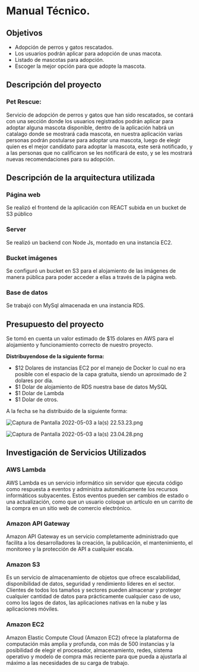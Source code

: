 # Manual Técnico.

## Objetivos

- Adopción de perros y gatos rescatados.
- Los usuarios podrán aplicar para adopción de unas macota.
- Listado de mascotas para adopción.
- Escoger la mejor opción para que adopte la mascota.

## Descripción del proyecto

### Pet Rescue:

Servicio de adopción de perros y gatos que han sido rescatados, se contará con una sección donde los usuarios registrados podrán aplicar para adoptar alguna mascota disponible, dentro de la aplicación habrá un catalago donde se mostrará cada mascota, en nuestra aplicación varias personas podrán postularse para adoptar una mascota, luego de elegir quien es el mejor candidato para adoptar la mascota, este será notificado, y a las personas que no calificaron se les notificará de esto, y se les mostrará nuevas recomendaciones para su adopción.

## Descripción de la arquitectura utilizada

### Página web

Se realizó el frontend de la aplicación con REACT subida en un bucket de S3 público

### Server

Se realizó un backend con Node Js, montado en una instancia EC2.

### Bucket imágenes

Se configuró un bucket en S3 para el alojamiento de las imágenes de manera pública para poder acceder a ellas a través de la página web.

### Base de datos

Se trabajó con MySql almacenada en una instancia RDS.

## Presupuesto del proyecto

Se tomó en cuenta un valor estimado de $15 dolares en AWS para el alojamiento y funcionamiento correcto de nuestro proyecto. 

**Distribuyendose de la siguiente forma:**

- $12 Dolares de instancias EC2 por el manejo de Docker lo cual no era posible con el espacio de la capa gratuita, siendo un aproximado de 2 dolares por día.
- $1 Dolar de alojamiento de RDS nuestra base de datos MySQL
- $1 Dolar de Lambda
- $1 Dolar de otros.

A la fecha se ha distribuido de la siguiente forma:

![Captura de Pantalla 2022-05-03 a la(s) 22.53.23.png](Manual%20Te%CC%81cnico%20a7f14089ba7b448198c979826fdbd3db/Captura_de_Pantalla_2022-05-03_a_la(s)_22.53.23.png)

![Captura de Pantalla 2022-05-03 a la(s) 23.04.28.png](Manual%20Te%CC%81cnico%20a7f14089ba7b448198c979826fdbd3db/Captura_de_Pantalla_2022-05-03_a_la(s)_23.04.28.png)

## Investigación de Servicios Utilizados

### AWS Lambda

AWS Lambda es un servicio informático sin servidor que ejecuta código como respuesta a eventos y administra automáticamente los recursos informáticos subyacentes. Estos eventos pueden ser cambios de estado o una actualización, como que un usuario coloque un artículo en un carrito de la compra en un sitio web de comercio electrónico.

### Amazon API Gateway

Amazon API Gateway es un servicio completamente administrado que facilita a los desarrolladores la creación, la publicación, el mantenimiento, el monitoreo y la protección de API a cualquier escala.

### Amazon S3

Es un servicio de almacenamiento de objetos que ofrece escalabilidad, disponibilidad de datos, seguridad y rendimiento líderes en el sector. Clientes de todos los tamaños y sectores pueden almacenar y proteger cualquier cantidad de datos para prácticamente cualquier caso de uso, como los lagos de datos, las aplicaciones nativas en la nube y las aplicaciones móviles.

### Amazon EC2

Amazon Elastic Compute Cloud (Amazon EC2) ofrece la plataforma de computación más amplia y profunda, con más de 500 instancias y la posibilidad de elegir el procesador, almacenamiento, redes, sistema operativo y modelo de compra más reciente para que pueda a ajustarla al máximo a las necesidades de su carga de trabajo.